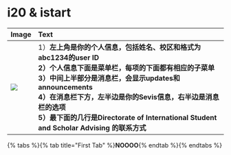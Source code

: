 # i20 & istart

| Image | Text |
|:------|:-----|
|![][image]| 1）**左上角是你的个人信息，包括姓名、校区和格式为abc1234的user ID<br  /> 2）个人信息下面是菜单栏，每项的下面都有相应的子菜单<br> 3）中间上半部分是消息栏，会显示updates和announcements<br> 4）在消息栏下方，左半边是你的Sevis信息，右半边是消息栏的选项<br> 5）最下面的几行是Directorate of International Student and Scholar Advising 的联系方式** |



[image]: ../.gitbook/assets/ep.jpg

{% tabs %}{% tab title="First Tab" %}**NOOOO**{% endtab %}{% endtabs %}

